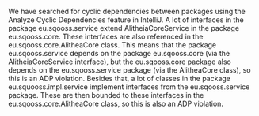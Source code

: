 We have searched for cyclic dependencies between packages using the Analyze Cyclic Dependencies feature in IntelliJ.
A lot of interfaces in the package eu.sqooss.service extend AlitheiaCoreService in the package eu.sqooss.core. These interfaces are also referenced in the eu.sqooss.core.AlitheaCore class.
This means that the package eu.sqooss.service depends on the package eu.sqooss.core (via the AlitheiaCoreService interface), but the eu.sqooss.core package also depends on the eu.sqooss.service package (via the AlitheaCore class), so this is an ADP violation.
Besides that, a lot of classes in the package eu.squooss.impl.service implement interfaces from the eu.sqooss.service package. These are then bounded to these interfaces in the eu.sqooss.core.AlitheaCore class, so this is also an ADP violation.